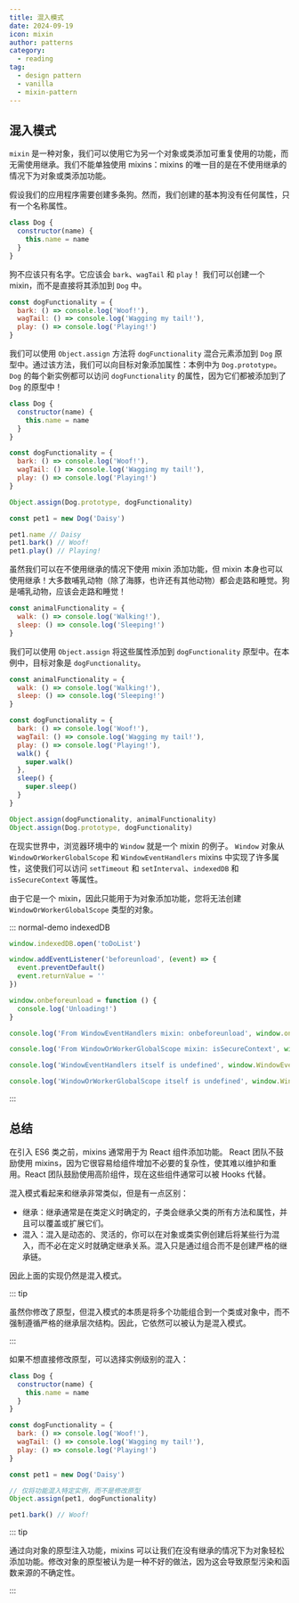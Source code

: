 ```yaml
---
title: 混入模式
date: 2024-09-19
icon: mixin
author: patterns
category:
  - reading
tag:
  - design pattern
  - vanilla
  - mixin-pattern
---
```


## 混入模式

`mixin` 是一种对象，我们可以使用它为另一个对象或类添加可重复使用的功能，而无需使用继承。我们不能单独使用 mixins：mixins 的唯一目的是在不使用继承的情况下为对象或类添加功能。

假设我们的应用程序需要创建多条狗。然而，我们创建的基本狗没有任何属性，只有一个名称属性。

```js
class Dog {
  constructor(name) {
    this.name = name
  }
}
```

狗不应该只有名字。它应该会 `bark`、`wagTail` 和 `play`！ 我们可以创建一个 mixin，而不是直接将其添加到 `Dog` 中。

```js
const dogFunctionality = {
  bark: () => console.log('Woof!'),
  wagTail: () => console.log('Wagging my tail!'),
  play: () => console.log('Playing!')
}
```

我们可以使用 `Object.assign` 方法将 `dogFunctionality` 混合元素添加到 `Dog` 原型中。通过该方法，我们可以向目标对象添加属性：本例中为 `Dog.prototype`。`Dog` 的每个新实例都可以访问 `dogFunctionality` 的属性，因为它们都被添加到了 `Dog` 的原型中！

```js
class Dog {
  constructor(name) {
    this.name = name
  }
}

const dogFunctionality = {
  bark: () => console.log('Woof!'),
  wagTail: () => console.log('Wagging my tail!'),
  play: () => console.log('Playing!')
}

Object.assign(Dog.prototype, dogFunctionality)

const pet1 = new Dog('Daisy')

pet1.name // Daisy
pet1.bark() // Woof!
pet1.play() // Playing!
```

虽然我们可以在不使用继承的情况下使用 mixin 添加功能，但 mixin 本身也可以使用继承！大多数哺乳动物（除了海豚，也许还有其他动物）都会走路和睡觉。狗是哺乳动物，应该会走路和睡觉！

```js
const animalFunctionality = {
  walk: () => console.log('Walking!'),
  sleep: () => console.log('Sleeping!')
}
```

我们可以使用 `Object.assign` 将这些属性添加到 `dogFunctionality` 原型中。在本例中，目标对象是 `dogFunctionality`。

```js
const animalFunctionality = {
  walk: () => console.log('Walking!'),
  sleep: () => console.log('Sleeping!')
}

const dogFunctionality = {
  bark: () => console.log('Woof!'),
  wagTail: () => console.log('Wagging my tail!'),
  play: () => console.log('Playing!'),
  walk() {
    super.walk()
  },
  sleep() {
    super.sleep()
  }
}

Object.assign(dogFunctionality, animalFunctionality)
Object.assign(Dog.prototype, dogFunctionality)
```

在现实世界中，浏览器环境中的 `Window` 就是一个 mixin 的例子。 `Window` 对象从 `WindowOrWorkerGlobalScope` 和 `WindowEventHandlers` mixins 中实现了许多属性，这使我们可以访问 `setTimeout` 和 `setInterval`、`indexedDB` 和 `isSecureContext` 等属性。

由于它是一个 mixin，因此只能用于为对象添加功能，您将无法创建 `WindowOrWorkerGlobalScope` 类型的对象。

::: normal-demo indexedDB

```js
window.indexedDB.open('toDoList')

window.addEventListener('beforeunload', (event) => {
  event.preventDefault()
  event.returnValue = ''
})

window.onbeforeunload = function () {
  console.log('Unloading!')
}

console.log('From WindowEventHandlers mixin: onbeforeunload', window.onbeforeunload)

console.log('From WindowOrWorkerGlobalScope mixin: isSecureContext', window.isSecureContext)

console.log('WindowEventHandlers itself is undefined', window.WindowEventHandlers)

console.log('WindowOrWorkerGlobalScope itself is undefined', window.WindowOrWorkerGlobalScope)
```

:::

## 总结

在引入 ES6 类之前，mixins 通常用于为 React 组件添加功能。 React 团队不鼓励使用 mixins，因为它很容易给组件增加不必要的复杂性，使其难以维护和重用。React 团队鼓励使用高阶组件，现在这些组件通常可以被 Hooks 代替。

混入模式看起来和继承非常类似，但是有一点区别：

- 继承：继承通常是在类定义时确定的，子类会继承父类的所有方法和属性，并且可以覆盖或扩展它们。
- 混入：混入是动态的、灵活的，你可以在对象或类实例创建后将某些行为混入，而不必在定义时就确定继承关系。混入只是通过组合而不是创建严格的继承链。

因此上面的实现仍然是混入模式。

::: tip

虽然你修改了原型，但混入模式的本质是将多个功能组合到一个类或对象中，而不强制遵循严格的继承层次结构。因此，它依然可以被认为是混入模式。

:::

如果不想直接修改原型，可以选择实例级别的混入：

```js
class Dog {
  constructor(name) {
    this.name = name
  }
}

const dogFunctionality = {
  bark: () => console.log('Woof!'),
  wagTail: () => console.log('Wagging my tail!'),
  play: () => console.log('Playing!')
}

const pet1 = new Dog('Daisy')

// 仅将功能混入特定实例，而不是修改原型
Object.assign(pet1, dogFunctionality)

pet1.bark() // Woof!
```

::: tip

通过向对象的原型注入功能，mixins 可以让我们在没有继承的情况下为对象轻松添加功能。修改对象的原型被认为是一种不好的做法，因为这会导致原型污染和函数来源的不确定性。

:::
